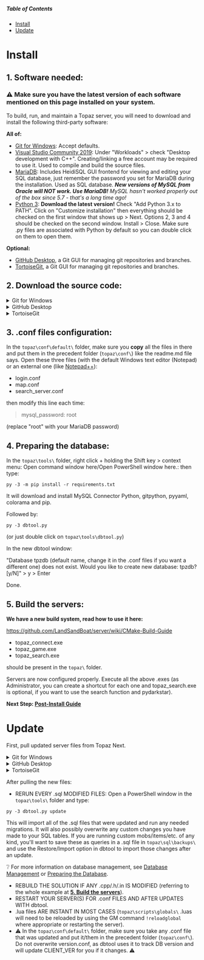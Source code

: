 ##### Table of Contents  
- [Install](#install)  
- [Update](#update)  

# Install

## 1. Software needed:

### ⚠️ Make sure you have the latest version of each software mentioned on this page installed on your system.

To build, run, and maintain a Topaz server, you will need to download and install the following third-party software:

**All of:**
* [Git for Windows](https://gitforwindows.org/): Accept defaults.
* [Visual Studio Community 2019](https://visualstudio.microsoft.com/vs/community/): Under "Workloads" > check "Desktop development with C++". Creating/linking a free account may be required to use it. Used to compile and build the source files.
* [MariaDB](https://mariadb.org/): Includes HeidiSQL GUI frontend for viewing and editing your SQL database, just remember the password you set for MariaDB during the installation. Used as SQL database. _**New versions of MySQL from Oracle will NOT work. Use MariaDB!** MySQL hasn't worked properly out of the box since 5.7 - that's a long time ago!_
* [Python 3](https://www.python.org/downloads/): **Download the latest version!** Check "Add Python 3.x to PATH". Click on "Customize installation" then everything should be checked on the first window that shows up > Next. Options 2, 3 and 4 should be checked on the second window. Install > Close. Make sure .py files are associated with Python by default so you can double click on them to open them.

**Optional:**
* [GitHub Desktop](https://desktop.github.com/), a Git GUI for managing git repositories and branches.
* [TortoiseGit](https://tortoisegit.org/), a Git GUI for managing git repositories and branches.

## 2. Download the source code:
<details>
  <summary>Git for Windows</summary>
  
1. Open a PowerShell window and navigate to your chosen install directory.
2. Type:
```
git clone --recursive https://github.com/LandSandBoat/server.git
```
</details>
<details>
  <summary>GitHub Desktop</summary>
  
1. Open GitHub desktop. File > Clone repository > URL button (along top).
2. Enter the following:
  * Repository URL: either [your forked copy of our repository](https://raw.githubusercontent.com/wiki/LandSandBoat/server/images/github-fork.png) `https://github.com/your-github-name/topaz.git` (recommended), or our repository `https://github.com/LandSandBoat/server.git`
  * Local path: Where you want the source code to live on your computer.
3. Select `Clone` button:
[[/images/github-desktop-clone.png|Pull Origin button location]]
</details>
<details>
  <summary>TortoiseGit</summary>
  
1. Right click wherever you want to download the repository > Git Clone... > URL: https://github.com/LandSandBoat/server.git ("release" branch by default) > OK > then Close when it's done. 

2. Don't forget about Navmeshes (https://github.com/topaz-next/xiNavmeshes.git): right click on the freshly downloaded "topaz" folder > TortoiseGit > Submodule Update... > OK > then Close when it's done.
</details>

## 3. .conf files configuration:

In the `topaz\conf\default\` folder, make sure you **copy** all the files in there and put them in the precedent folder (`topaz\conf\`) like the readme.md file says. Open these three files (with the default Windows text editor (Notepad) or an external one (like  [Notepad++](https://notepad-plus-plus.org/)):

* login.conf
* map.conf
* search_server.conf

then modify this line each time:

> mysql_password: root 

(replace "root" with your MariaDB password)

## 4. Preparing the database:

In the `topaz\tools\` folder, right click + holding the Shift key > context menu: Open command window here/Open PowerShell window here.: then type:

```
py -3 -m pip install -r requirements.txt
```
It will download and install MySQL Connector Python, gitpython, pyyaml, colorama and pip.

Followed by:
```
py -3 dbtool.py
```
(or just double click on `topaz\tools\dbtool.py`)

In the new dbtool window:

"Database tpzdb (default name, change it in the .conf files if you want a different one) does not exist. Would you like to create new database: tpzdb? [y/N]" > y > Enter

Done.

## 5. Build the servers:

**We have a new build system, read how to use it here:**

https://github.com/LandSandBoat/server/wiki/CMake-Build-Guide

* topaz_connect.exe
* topaz_game.exe
* topaz_search.exe

should be present in the `topaz\` folder.

Servers are now configured properly. Execute all the above .exes (as Administrator, you can create a shortcut for each one and topaz_search.exe is optional, if you want to use the search function and pydarkstar).

**Next Step: [Post-Install Guide](https://github.com/LandSandBoat/server/wiki/Post-Install-Guide)**

# Update

First, pull updated server files from Topaz Next.
<details>
  <summary>Git for Windows</summary>
  
1. In the `topaz\` folder, open a PowerShell window.
2. Type:
```
git stash
git pull
git stash pop
```
</details>
<details>
  <summary>GitHub Desktop</summary>
  
1. Open GitHub Desktop. Next to where your current branch is listed, click either `Fetch origin` (checking for updates), or `Pull origin`
[[/images/pull_origin.png|Pull Origin button location]]
</details>
<details>
  <summary>TortoiseGit</summary>
  
1. Right click wherever you want > TortoiseGit > Settings > Context Menu > check: "Pull..." > Apply > OK.

2. Right click on the "topaz" folder > Git Pull... > Remote Branch: (select or type) "release" (stable) or "canary" (master) > OK > Close.
</details>

After pulling the new files:

* RERUN EVERY .sql MODIFIED FILES: Open a PowerShell window in the `topaz\tools\` folder and type:
```
py -3 dbtool.py update
```
This will import all of the .sql files that were updated and run any needed migrations. It will also possibly overwrite any custom changes you have made to your SQL tables. If you are running custom mobs/items/etc. of any kind, you'll want to save these as queries in a .sql file in `topaz\sql\backups\` and use the Restore/Import option in dbtool to import those changes after an update.

❔ For more information on database management, see [Database Management](https://github.com/LandSandBoat/server/wiki/Database-Management) or [Preparing the Database](https://github.com/LandSandBoat/server/wiki/Server-Setup-and-Maintenance-%5BWindows-10%5D/#4-preparing-the-database).

* REBUILD THE SOLUTION IF ANY .cpp/.h/.in IS MODIFIED (referring to the whole example at **[5. Build the servers](https://github.com/LandSandBoat/server/wiki/Server-Setup-and-Maintenance-%5BWindows-10%5D/#5-build-the-servers)**).
* RESTART YOUR SERVER(S) FOR .conf FILES AND AFTER UPDATES WITH dbtool.
* .lua files ARE INSTANT IN MOST CASES (`topaz\scripts\globals\` .luas will need to be reloaded by using the GM command `!reloadglobal` where appropriate or restarting the server).
* ⚠️ In the `topaz\conf\default\` folder, make sure you take any .conf file that was updated and put it/them in the precedent folder (`topaz\conf\`). Do not overwrite version.conf, as dbtool uses it to track DB version and will update CLIENT_VER for you if it changes. ⚠️